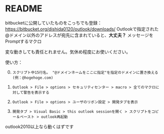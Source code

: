# README #
bitbucketに公開していたものをこっちでも登録：https://bitbucket.org/dishida0120/outlook/downloads/
Outlookで指定された@ドメイン以外のアドレスが宛先に含まれていると、**大丈夫？** メッセージをPromptするマクロ

変な動きしても責任とれません。気休め程度にお使いください。

使い方：

0.     スクリプト中15行名。 "@ドメインネームをここに指定"を指定のドメインに置き換える(例：@hogehoge.com)

1.     Outlook > File > options > セキュリティセンター > macro > 全てのマクロに対して警告を表示する

2.     Outlook > File > options > ユーザのリボン設定 > 開発タブを表示

3.     開発タブ > Visual Basic > this outlook sessionを開く > スクリプトをコピー＆ペースト > outlook再起動

outlook2010以上なら動くはずです
